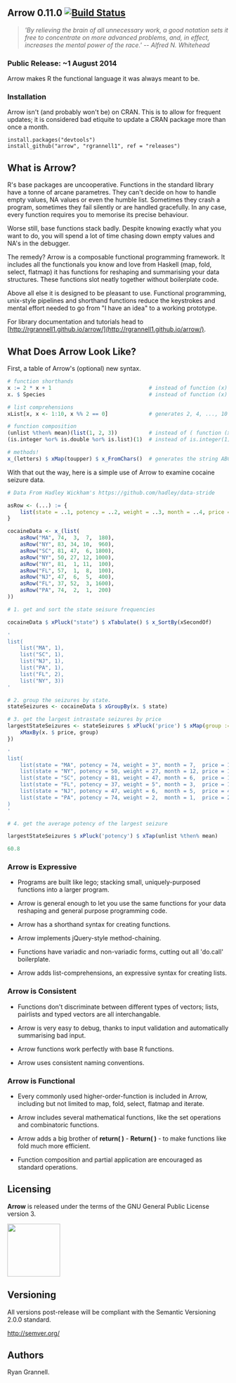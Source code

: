 
Arrow 0.11.0 [![Build Status](https://travis-ci.org/rgrannell1/arrow.png)](https://travis-ci.org/rgrannell1/arrow)
-----------------------------------

> *'By relieving the brain of all unnecessary work, a good notation sets it free to concentrate on more advanced problems, and, in effect, increases the mental power of the race.' -- Alfred N. Whitehead*

### Public Release: ~1 August 2014

Arrow makes R the functional language it was always meant to be.

### Installation

Arrow isn't (and probably won't be) on CRAN. This is to allow for frequent updates; it
is considered bad etiquite to update a CRAN package more than once a month.

```
install.packages("devtools")
install_github("arrow", "rgrannell1", ref = "releases")
```

## What is Arrow?

R's base packages are uncooperative. Functions in the standard library have a tonne
of arcane parametres. They can't decide on how to handle empty values, NA values or even
the humble list. Sometimes they crash a program, sometimes they fail silently or
are handled gracefully. In any case, every function requires you to memorise its precise
behaviour.

Worse still, base functions stack badly. Despite knowing exactly what you want to do,
you will spend a lot of time chasing down empty values and NA's in the debugger.

The remedy? Arrow is a composable functional programming framework. It includes
all the functionals you know and love from Haskell (map, fold, select, flatmap)
it has functions for reshaping and summarising your data structures. These functions
slot neatly together without boilerplate code.

Above all else it is designed to be pleasant to use. Functional
programming, unix-style pipelines and shorthand functions reduce the keystrokes
and mental effort needed to go from "I have an idea" to a working prototype.

For library documentation and tutorials head to
[http://rgrannell1.github.io/arrow/](http://rgrannell1.github.io/arrow/).

## What Does Arrow Look Like?

First, a table of Arrow's (optional) new syntax.

```r
# function shorthands
x := 2 * x + 1                               # instead of function (x) 2 * x + 1
x. $ Species                                 # instead of function (x) x $ Species

# list comprehensions
xList[x, x <- 1:10, x %% 2 == 0]             # generates 2, 4, ..., 10

# function composition
(unlist %then% mean)(list(1, 2, 3))          # instead of ( function (x) mean(unlist(x)) )(list(1, 2, 3))
(is.integer %or% is.double %or% is.list)(1)  # instead of is.integer(1) || is.double(1) || is.list(1)

# methods!
x_(letters) $ xMap(toupper) $ x_FromChars()  # generates the string ABCD...Z
```

With that out the way, here is a simple use of Arrow to examine cocaine seizure data.

```r
# Data From Hadley Wickham's https://github.com/hadley/data-stride

asRow <- (...) := {
	list(state = ..1, potency = ..2, weight = ..3, month = ..4, price = ..5)
}

cocaineData <- x_(list(
	asRow("MA", 74,  3,  7,  180),
	asRow("NY", 83, 34, 10,  960),
	asRow("SC", 81, 47,  6, 1800),
	asRow("NY", 50, 27, 12, 1000),
	asRow("NY", 81,  1, 11,  100),
	asRow("FL", 57,  1,  8,  100),
	asRow("NJ", 47,  6,  5,  400),
	asRow("FL", 37, 52,  3, 1600),
	asRow("PA", 74,  2,  1,  200)
))

# 1. get and sort the state seisure frequencies

cocaineData $ xPluck("state") $ xTabulate() $ x_SortBy(xSecondOf)

'
list(
    list("MA", 1),
    list("SC", 1),
    list("NJ", 1),
    list("PA", 1),
    list("FL", 2),
    list("NY", 3))
'

# 2. group the seizures by state.
stateSeizures <- cocaineData $ xGroupBy(x. $ state)

# 3. get the largest intrastate seizures by price
largestStateSeizures <- stateSeizures $ xPluck('price') $ xMap(group := {
    xMaxBy(x. $ price, group)
})

'
list(
	list(state = "MA", potency = 74, weight = 3", month = 7,  price = 180),
	list(state = "NY", potency = 50, weight = 27, month = 12, price = 1000),
	list(state = "SC", potency = 81, weight = 47, month = 6,  price = 1800),
	list(state = "FL", potency = 37, weight = 5", month = 3,  price = 1600),
	list(state = "NJ", potency = 47, weight = 6,  month = 5,  price = 400),
	list(state = "PA", potency = 74, weight = 2,  month = 1,  price = 200)
)
'

# 4. get the average potency of the largest seizure

largestStateSeizures $ xPluck('potency') $ xTap(unlist %then% mean)

60.8
```

### Arrow is Expressive

* Programs are built like lego; stacking small,
uniquely-purposed functions into a larger program.

* Arrow is general enough to let you use the same functions for your
data reshaping and general purpose programming code.

* Arrow has a shorthand syntax for creating functions.

* Arrow implements jQuery-style method-chaining.

* Functions have variadic and non-variadic forms, cutting out all 'do.call' boilerplate.

* Arrow adds list-comprehensions, an expressive syntax for creating lists.

### Arrow is Consistent

* Functions don't discriminate between different types of vectors; lists, pairlists
and typed vectors are all interchangable.

* Arrow is very easy to debug, thanks to input validation and automatically summarising bad input.

* Arrow functions work perfectly with base R functions.

* Arrow uses consistent naming conventions.

### Arrow is Functional

* Every commonly used higher-order-function is included in Arrow, including but not limited to
map, fold, select, flatmap and iterate.

* Arrow includes several mathematical functions, like the set operations and
combinatoric functions.

* Arrow adds a big brother of **return( )** - **Return( )** - to make functions like fold
much more efficient.

* Function composition and partial application are encouraged as standard operations.

## Licensing

**Arrow** is released under the terms of the GNU General Public License version 3.

<img src="https://raw.githubusercontent.com/rgrannell1/arrow/develop/gpl3.png" height = "120"> </img>

## Versioning

All versions post-release will be compliant with the Semantic Versioning 2.0.0 standard.

http://semver.org/

## Authors

Ryan Grannell.
